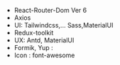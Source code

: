 <!-- Các thư viện xây dụng -->
- React-Router-Dom Ver 6
- Axios
- UI: Tailwindcss,... Sass,MaterialUI
- Redux-toolkit
- UX: Antd, MaterialUI
- Formik, Yup :
- Icon : font-awesome